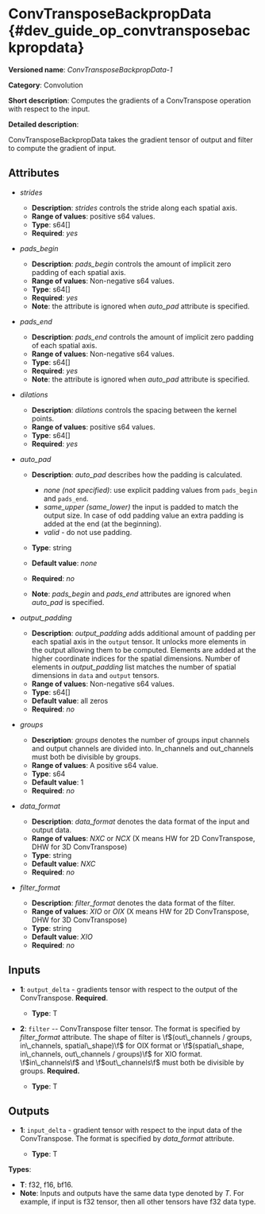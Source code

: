 # ConvTransposeBackpropData {#dev_guide_op_convtransposebackpropdata}

**Versioned name**: *ConvTransposeBackpropData-1*

**Category**: Convolution

**Short description**: Computes the gradients of a ConvTranspose operation with
respect to the input.

**Detailed description**:

ConvTransposeBackpropData takes the gradient tensor of output and filter to
compute the gradient of input.

## Attributes

* *strides*

  * **Description**: *strides* controls the stride along each spatial axis.
  * **Range of values**: positive s64 values.
  * **Type**: s64[]
  * **Required**: *yes*

* *pads_begin*

  * **Description**: *pads_begin* controls the amount of implicit zero padding
    of each spatial axis.
  * **Range of values**: Non-negative s64 values.
  * **Type**: s64[]
  * **Required**: *yes*
  * **Note**: the attribute is ignored when *auto_pad* attribute is specified.

* *pads_end*

  * **Description**: *pads_end* controls the amount of implicit zero padding of
    each spatial axis.
  * **Range of values**: Non-negative s64 values.
  * **Type**: s64[]
  * **Required**: *yes*
  * **Note**: the attribute is ignored when *auto_pad* attribute is specified.

* *dilations*

  * **Description**: *dilations* controls the spacing between the kernel points.
  * **Range of values**: positive s64 values.
  * **Type**: s64[]
  * **Required**: *yes*

* *auto_pad*

  * **Description**: *auto_pad* describes how the padding is calculated.

    * *none (not specified)*: use explicit padding values from ``pads_begin``
      and ``pads_end``.
    * *same_upper (same_lower)* the input is padded to match the output size.
      In case of odd padding value an extra padding is added at the end
      (at the beginning).
    * *valid* - do not use padding.

  * **Type**: string
  * **Default value**: *none*
  * **Required**: *no*
  * **Note**: *pads_begin* and *pads_end* attributes are ignored when *auto_pad*
    is specified.

* *output_padding*

  * **Description**: *output_padding* adds additional amount of padding per
    each spatial axis in the ``output`` tensor. It unlocks more elements in the
    output allowing them to be computed. Elements are added at the higher
    coordinate indices for the spatial dimensions. Number of elements in
    *output_padding* list matches the number of spatial dimensions in ``data``
    and ``output`` tensors.
  * **Range of values**: Non-negative s64 values.
  * **Type**: s64[]
  * **Default value**: all zeros
  * **Required**: *no*

* *groups*

  * **Description**: *groups* denotes the number of groups input channels and
    output channels are divided into. In_channels and out_channels must both be
    divisible by groups.
  * **Range of values**: A positive s64 value.
  * **Type**: s64
  * **Default value**: 1
  * **Required**: *no*

* *data_format*

  * **Description**: *data_format* denotes the data format of the input and
    output data.
  * **Range of values**: *NXC* or *NCX* (X means HW for 2D ConvTranspose, DHW
    for 3D ConvTranspose)
  * **Type**: string
  * **Default value**: *NXC*
  * **Required**: *no*

* *filter_format*

  * **Description**: *filter_format* denotes the data format of the filter.
  * **Range of values**: *XIO* or *OIX* (X means HW for 2D ConvTranspose, DHW
    for 3D ConvTranspose)
  * **Type**: string
  * **Default value**: *XIO*
  * **Required**: *no*

## Inputs

* **1**: ``output_delta`` - gradients tensor with respect to the output of the
  ConvTranspose. **Required**.

  * **Type**: T

* **2**: ``filter`` --  ConvTranspose filter tensor. The format is specified by
  *filter_format* attribute. The shape of filter is
  \f$(out\_channels / groups, in\_channels, spatial\_shape)\f$ for OIX format
  or \f$(spatial\_shape, in\_channels, out\_channels / groups)\f$ for XIO
  format. \f$in\_channels\f$ and \f$out\_channels\f$ must both be
  divisible by groups. **Required.**

  * **Type**: T

## Outputs

* **1**: ``input_delta`` - gradient tensor with respect to the input data of the
  ConvTranspose. The format is specified by *data_format* attribute.

  * **Type**: T

**Types**:

* **T**: f32, f16, bf16.
* **Note**: Inputs and outputs have the same data type denoted by *T*. For
  example, if input is f32 tensor, then all other tensors have f32 data type.

